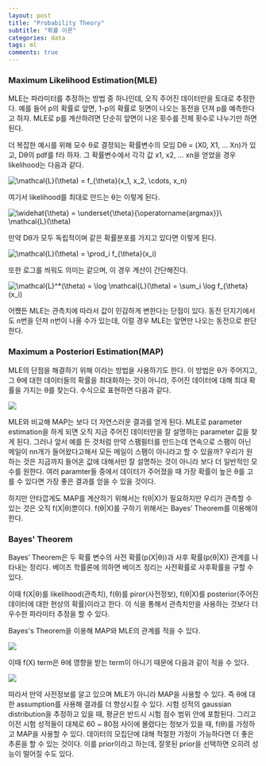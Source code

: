 ```yaml
---
layout: post
title: "Probability Theory"
subtitle: "확률 이론"
categories: data
tags: ml
comments: true
---
```


### Maximum Likelihood Estimation(MLE)

MLE는 파라미터를 추정하는 방법 중 하나인데, 오직 주어진 데이터만을 토대로 추정한다. 예를 들어 p의 확률로 앞면, 1-p의 확률로 뒷면이 나오는 동전을 던져 p를 예측한다고 하자. MLE로 p를 계산하려면 단순히 앞면이 나온 횟수를 전체 횟수로 나누기만 하면 된다.

더 복잡한 예시를 위해 모수 θ로 결정되는 확률변수의 모임 Dθ = (X0, X1, ... Xn)가 있고, Dθ의 pdf를 f라 하자. 그 확률변수에서 각각 값 x1, x2, ... xn을 얻었을 경우 likelihood는 다음과 같다.

 ![\mathcal{L}(\theta) = f_{\theta}(x_1, x_2, \cdots, x_n)](https://wikimedia.org/api/rest_v1/media/math/render/svg/a4e1f531eb40a44316ce85b1a50778199073d316)

여기서 likelihood를 최대로 만드는 θ는 이렇게 된다.

![\widehat{\theta} = \underset{\theta}{\operatorname{argmax}}\ \mathcal{L}(\theta)](https://wikimedia.org/api/rest_v1/media/math/render/svg/f090261c0399247a6f3303b2b161869f2a6d15fa)

만약 Dθ가 모두 독립적이며 같은 확률분포를 가지고 있다면 이렇게 된다.

 ![\mathcal{L}(\theta) = \prod_i f_{\theta}(x_i)](https://wikimedia.org/api/rest_v1/media/math/render/svg/e50fc202373688dbc613797075e166fa335fa0ed)

또한 로그를 씌워도 의미는 같으며, 이 경우 계산이 간단해진다.

![\mathcal{L}^*(\theta) = \log \mathcal{L}(\theta) = \sum_i \log f_{\theta}(x_i)](https://wikimedia.org/api/rest_v1/media/math/render/svg/1684f8814e202ed92340b13bac4e1e53f25f5a3e)

어쨌든 MLE는 관측치에 따라서 값이 민감하게 변한다는 단점이 있다. 동전 던지기에서도 n번을 던져 n번이 나올 수가 있는데, 이럴 경우 MLE는 앞면만 나오는 동전으로 판단한다.

### Maximum a Posteriori Estimation(MAP)

MLE의 단점을 해결하기 위해 이라는 방법을 사용하기도 한다. 이 방법은 θ가 주어지고, 그 θ에 대한 데이터들의 확률을 최대화하는 것이 아니라, 주어진 데이터에 대해 최대 확률을 가지는 θ를 찾는다. 수식으로 표현하면 다음과 같다.

![](https://imgur.com/qO0syWL.png)

MLE와 비교해 MAP는 보다 더 자연스러운 결과를 얻게 된다. MLE로 parameter estimation을 하게 되면 오직 지금 주어진 데이터만을 잘 설명하는 parameter 값을 찾게 된다. 그러나 앞서 예를 든 것처럼 만약 스팸필터를 만드는데 연속으로 스팸이 아닌 메일이 nn개가 들어왔다고해서 모든 메일이 스팸이 아니라고 할 수 있을까? 우리가 원하는 것은 지금까지 들어온 값에 대해서만 잘 설명하는 것이 아니라 보다 더 일반적인 모수를 원한다. 여러 paramter들 중에서 데이터가 주어졌을 때 가장 확률이 높은 θ를 고를 수 있다면 가장 좋은 결과를 얻을 수 있을 것이다.

하지만 안타깝게도 MAP를 계산하기 위해서는 f(θ|X)가 필요하지만 우리가 관측할 수 있는 것은 오직 f(X|θ)뿐이다. f(θ|X)를 구하기 위해서는 Bayes’ Theorem를 이용해야 한다.

### Bayes' Theorem

Bayes’ Theorem은 두 확률 변수의 사전 확률(p(X|θ))과 사후 확률(p(θ|X)) 관계를 나타내는 정리다. 베이즈 학률론에 의하면 베이즈 정리는 사전확률로 사후확률을 구할 수 있다.

이때 f(X|θ)를 likelihood(관측치), f(θ)를 piror(사전정보), f(θ|X)를 posterior(주어진 데이터에 대한 현상의 확률)이라고 한다. 이 식을 통해서 관측치만을 사용하는 것보다 더 우수한 파라미터 추정을 할 수 있다.

Bayes's Theorem을 이용해 MAP와 MLE의 관계를 적을 수 있다.

![](https://imgur.com/8YHWRXT.png)

이때 f(X) term은 θ에 영향을 받는 term이 아니기 때문에 다음과 같이 적을 수 있다.

![](https://imgur.com/t5seOj9.png)

따라서 만약 사전정보를 알고 있으며 MLE가 아니라 MAP을 사용할 수 있다. 즉 θ에 대한 assumption를 사용해 결과를 더 향상시킬 수 있다. 시험 성적의 gaussian distribution을 추정하고 있을 때, 평균은 반드시 시험 점수 범위 안에 포함된다. 그리고 이전 시험 성적들이 대체로 60 ~ 80점 사이에 몰렸다는 정보가 있을 때, f(θ)를 가정하고 MAP을 사용할 수 있다. 데이터의 모집단에 대해 적절한 가정이 가능하다면 더 좋은 추론을 할 수 있는 것이다. 이를 prior이라고 하는데, 잘못된 prior을 선택하면 오히려 성능이 떨어질 수도 있다.

